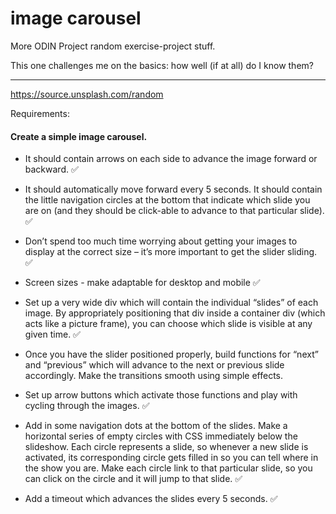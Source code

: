 # image carousel

More ODIN Project random exercise-project stuff.

This one challenges me on the basics: how well (if at all) do I know them?

---

https://source.unsplash.com/random

Requirements:

#### Create a simple image carousel.

-   It should contain arrows on each side to advance the image forward or backward. ✅

-   It should automatically move forward every 5 seconds. It should contain the little navigation circles at the bottom that indicate which slide you are on (and they should be click-able to advance to that particular slide). ✅

-   Don’t spend too much time worrying about getting your images to display at the correct size – it’s more important to get the slider sliding. ✅

-   Screen sizes - make adaptable for desktop and mobile ✅

-   Set up a very wide div which will contain the individual “slides” of each image. By appropriately positioning that div inside a container div (which acts like a picture frame), you can choose which slide is visible at any given time. ✅

-   Once you have the slider positioned properly, build functions for “next” and “previous” which will advance to the next or previous slide accordingly. Make the transitions smooth using simple effects.

-   Set up arrow buttons which activate those functions and play with cycling through the images. ✅

-   Add in some navigation dots at the bottom of the slides. Make a horizontal series of empty circles with CSS immediately below the slideshow. Each circle represents a slide, so whenever a new slide is activated, its corresponding circle gets filled in so you can tell where in the show you are. Make each circle link to that particular slide, so you can click on the circle and it will jump to that slide. ✅

-   Add a timeout which advances the slides every 5 seconds. ✅
